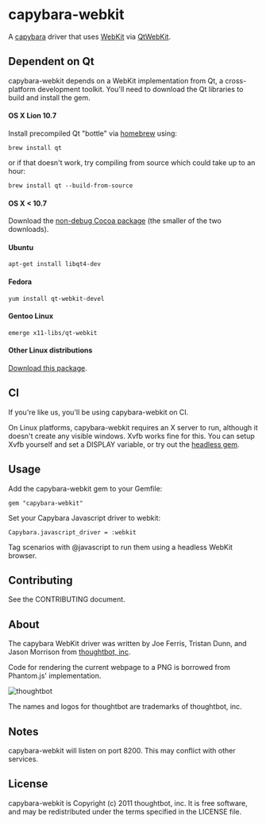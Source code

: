capybara-webkit
===============

A [capybara](https://github.com/jnicklas/capybara) driver that uses [WebKit](http://webkit.org) via [QtWebKit](http://doc.qt.nokia.com/4.7/qtwebkit.html).

Dependent on Qt
---------------

capybara-webkit depends on a WebKit implementation from Qt, a cross-platform
development toolkit. You'll need to download the Qt libraries to build and
install the gem.

#### OS X Lion 10.7

Install precompiled Qt "bottle" via [homebrew](http://mxcl.github.com/homebrew/) using:

    brew install qt

or if that doesn't work, try compiling from source which could take up to an hour:

    brew install qt --build-from-source


#### OS X < 10.7

Download the [non-debug Cocoa package](http://qt.nokia.com/downloads/qt-for-open-source-cpp-development-on-mac-os-x) (the smaller of the two downloads).

#### Ubuntu

    apt-get install libqt4-dev

#### Fedora

    yum install qt-webkit-devel

#### Gentoo Linux

    emerge x11-libs/qt-webkit

#### Other Linux distributions

[Download this package](http://qt.nokia.com/downloads/linux-x11-cpp).

CI
--

If you're like us, you'll be using capybara-webkit on CI.

On Linux platforms, capybara-webkit requires an X server to run, although it doesn't create any visible windows. Xvfb works fine for this. You can setup Xvfb yourself and set a DISPLAY variable, or try out the [headless gem](https://github.com/leonid-shevtsov/headless).

Usage
-----

Add the capybara-webkit gem to your Gemfile:

    gem "capybara-webkit"

Set your Capybara Javascript driver to webkit:

    Capybara.javascript_driver = :webkit

Tag scenarios with @javascript to run them using a headless WebKit browser.

Contributing
------------

See the CONTRIBUTING document.

About
-----

The capybara WebKit driver was written by Joe Ferris, Tristan Dunn, and Jason Morrison from [thoughtbot, inc](http://thoughtbot.com/community).

Code for rendering the current webpage to a PNG is borrowed from Phantom.js' implementation.

![thoughtbot](http://thoughtbot.com/images/tm/logo.png)

The names and logos for thoughtbot are trademarks of thoughtbot, inc.

Notes
-----

capybara-webkit will listen on port 8200. This may conflict with other services.

License
-------

capybara-webkit is Copyright (c) 2011 thoughtbot, inc. It is free software, and may be redistributed under the terms specified in the LICENSE file.
